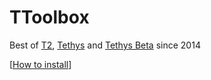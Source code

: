 # TToolbox
Best of [T2](https://github.com/experder/T2), [Tethys](https://github.com/GitFabian/Tethys) and [Tethys Beta](https://github.com/GitFabian/TethysBeta) since 2014

[[How to install](docs/install.md)]
